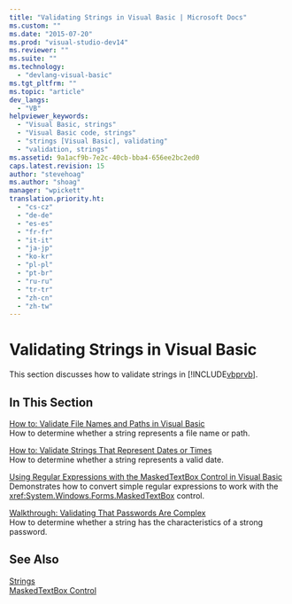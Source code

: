 ```yaml
---
title: "Validating Strings in Visual Basic | Microsoft Docs"
ms.custom: ""
ms.date: "2015-07-20"
ms.prod: "visual-studio-dev14"
ms.reviewer: ""
ms.suite: ""
ms.technology: 
  - "devlang-visual-basic"
ms.tgt_pltfrm: ""
ms.topic: "article"
dev_langs: 
  - "VB"
helpviewer_keywords: 
  - "Visual Basic, strings"
  - "Visual Basic code, strings"
  - "strings [Visual Basic], validating"
  - "validation, strings"
ms.assetid: 9a1acf9b-7e2c-40cb-bba4-656ee2bc2ed0
caps.latest.revision: 15
author: "stevehoag"
ms.author: "shoag"
manager: "wpickett"
translation.priority.ht: 
  - "cs-cz"
  - "de-de"
  - "es-es"
  - "fr-fr"
  - "it-it"
  - "ja-jp"
  - "ko-kr"
  - "pl-pl"
  - "pt-br"
  - "ru-ru"
  - "tr-tr"
  - "zh-cn"
  - "zh-tw"
---
```

# Validating Strings in Visual Basic
This section discusses how to validate strings in [!INCLUDE[vbprvb](../../../../csharp/programming-guide/concepts/linq/includes/vbprvb_md.md)].  
  
## In This Section  
 [How to: Validate File Names and Paths in Visual Basic](../../../../visual-basic/programming-guide/language-features/strings/how-to-validate-file-names-and-paths.md)  
 How to determine whether a string represents a file name or path.  
  
 [How to: Validate Strings That Represent Dates or Times](../../../../visual-basic/programming-guide/language-features/strings/how-to-validate-strings-that-represent-dates-or-times.md)  
 How to determine whether a string represents a valid date.  
  
 [Using Regular Expressions with the MaskedTextBox Control in Visual Basic](../../../../visual-basic/programming-guide/language-features/strings/using-regular-expressions-with-the-maskedtextbox-control.md)  
 Demonstrates how to convert simple regular expressions to work with the <xref:System.Windows.Forms.MaskedTextBox> control.  
  
 [Walkthrough: Validating That Passwords Are Complex](../../../../visual-basic/programming-guide/language-features/strings/walkthrough-validating-that-passwords-are-complex.md)  
 How to determine whether a string has the characteristics of a strong password.  
  
## See Also  
 [Strings](../../../../visual-basic/programming-guide/language-features/strings/index.md)   
 [MaskedTextBox Control](../Topic/MaskedTextBox%20Control%20\(Windows%20Forms\).md)